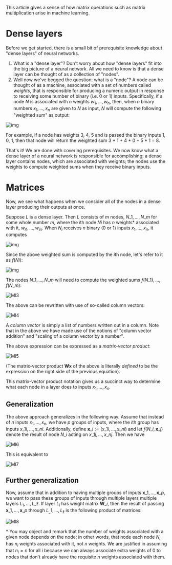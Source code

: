 This article gives a sense of how matrix operations such as matrix multiplication arise in machine learning.

# Dense layers

Before we get started, there is a small bit of prerequisite knowledge about "dense layers" of neural networks.

1. What is a "dense layer"? Don't worry about how "dense layers" fit into the big picture of a neural network. All we need to know is that a dense layer can be thought of as a collection of "nodes".
2. Well now we've begged the question: what is a "node"? A node can be thought of as a machine, associated with a set of numbers called *weights*, that is responsible for producing a numeric output in response to receiving some number of binary (i.e. 0 or 1) inputs. Specifically, if a node $N$ is associated with $n$ weights $w_1, ..., w_n$, then, when $n$ binary numbers $x_1, ..., x_n$ are given to $N$ as input, $N$ will compute the following "weighted sum" as output:

![img](https://latex2png.com/pngs/71f364fc7edf37d83c4b4e5a1168673c.png)

For example, if a node has weights 3, 4, 5 and is passed the binary inputs 1, 0, 1, then that node will return the weighted sum 3 * 1 + 4 * 0 + 5 * 1 = 8.

That's it! We are done with covering prerequisites. We now know what a dense layer of a neural network is responsible for accomplishing: a dense layer contains nodes, which are associated with weights; the nodes use the weights to compute weighted sums when they receive binary inputs.

# Matrices

Now, we see what happens when we consider all of the nodes in a dense layer producing their outputs at once.

Suppose $L$ is a dense layer. Then $L$ consists of $m$ nodes, $N\_1, ..., N\_m$ for some whole number *m*, where the *i*th node *Ni* has $n$ weights* associated with it, $w_{i1}, ..., w_{in}$. When $N_i$ receives $n$ binary ($0$ or $1$) inputs $x_1, ..., x_n$, it computes

![img](https://latex2png.com/pngs/b69e92419de209fcadb04f57d45f9d2e.png)

Since the above weighted sum is computed by the *i*th node, let's refer to it as *f*(*Ni*):

![img](https://latex2png.com/pngs/148d33d725dd2854b53ce9add88267fe.png)

The nodes $N\_1, ..., N\_m$ will need to compute the weighted sums $f(N\_1), ..., f(N\_m)$:

![Ml3](https://blogs.perficient.com/files/ML3-800x266.png)

 

The above can be rewritten with use of so-called column vectors:

 

![Ml4](https://blogs.perficient.com/files/ML4-800x175.png)

A *column vector* is simply a list of numbers written out in a column. Note that in the above we have made use of the notions of "column vector addition" and "scaling of a column vector by a number".

The above expression can be expressed as a *matrix-vector product*:

![Ml5](https://blogs.perficient.com/files/ML5-800x251.png)

(The matrix-vector product **Wx** of the above is literally *defined* to be the expression on the right side of the previous equation).

This matrix-vector product notation gives us a succinct way to determine what each node in a layer does to inputs $x_1, ..., x_n$.

## Generalization

The above approach generalizes in the following way. Assume that instead of $n$ inputs $x_1, ..., x_n$, we have *p* groups of inputs, where the *i*th group has inputs $x\_{1i}, ..., x\_{ni}$. Additionally, define $\mathbf{x}\_i := (x\_{1i}, ..., x\_{ni})$ and let $f(N\_i, \mathbf{x}\_j)$ denote the result of node $N\_i$ acting on $x\_{1j}, ..., x\_{nj}$. Then we have

![Ml6](https://blogs.perficient.com/files/ML62-290x300.png)

This is equivalent to

![Ml7](https://blogs.perficient.com/files/ML7-1024x131.png)

## Further generalization

Now, assume that in addition to having multiple groups of inputs $\mathbf{x}\_1, ..., \mathbf{x}\_p$, we want to pass these groups of inputs through multiple layers multiple layers $L_1, ..., L\_\ell$. If layer $L_i$ has weight matrix $\mathbf{W}\_i$, then the result of passing $\mathbf{x}\_1, ..., \mathbf{x}\_p$ through $L_\_1, ..., L_\ell$ is the following product of matrices:

![Ml8](https://blogs.perficient.com/files/ML8-300x30.png)

\* You may object and remark that the number of weights associated with a given node depends on the node; in other words, that node each node $N_i$ has $n_i$ weights associated with it, not $n$ weights. We are justified in assuming that $n_i = n$ for all $i$ because we can always associate extra weights of 0 to nodes that don't already have the requisite $n$ weights associated with them.